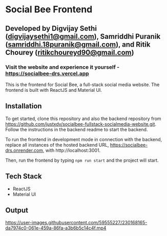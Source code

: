 # Social Bee Frontend
## Developed by Digvijay Sethi (digvijaysethi1@gmail.com), Samriddhi Puranik (samriddhi.18puranik@gmail.com), and Ritik Chourey (ritikchoureyd90@gmail.com)
### Visit the website and experience it yourself - https://socialbee-drs.vercel.app

This is the frontend for Social Bee, a full-stack social media website. The frontend is built with ReactJS and Material UI.

## Installation

To get started, clone this repository and also the backend repository from https://github.com/justxdv/socialbee-fullstack-socialmedia-website.git. Follow the instructions in the backend readme to start the backend.

To run the frontend in development mode in connection with the backend, replace all instances of the hosted backend URL, https://socialbee-drs.onrender.com, with http://localhost:3001. 

Then, run the frontend by typing `npm run start` and the project will start.

## Tech Stack

- ReactJS
- Material UI

## Output


https://user-images.githubusercontent.com/59555227/230168165-da7974c0-061e-459a-86fa-a3b6b5c14c4f.mp4


